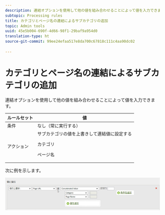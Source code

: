 ```yaml
---
description: 連結オプションを使用して他の値を組み合わせることによって値を入力できます。
subtopic: Processing rules
title: カテゴリとページ名の連結によるサブカテゴリの追加
topic: Admin tools
uuid: 45e5b004-690f-4d66-98f1-29baf9a954d0
translation-type: ht
source-git-commit: 99ee24efaa517e8da700c67818c111c4aa90dc02

---
```



# カテゴリとページ名の連結によるサブカテゴリの追加

連結オプションを使用して他の値を組み合わせることによって値を入力できます。

<table id="table_FF761C2011CD456B9A466C054A54FC30"> 
 <thead> 
  <tr> 
   <th colname="col1" class="entry"> ルールセット </th> 
   <th colname="col2" class="entry"> 値 </th> 
  </tr> 
 </thead>
 <tbody> 
  <tr> 
   <td colname="col1"> 条件 </td> 
   <td colname="col2"> なし（常に実行する） </td> 
  </tr> 
  <tr> 
   <td colname="col1"> アクション </td> 
   <td colname="col2">サブカテゴリの値を上書きして連結値に設定する <p>カテゴリ </p> <p>ページ名 </p> </td> 
  </tr> 
 </tbody> 
</table>

次に例を示します。

![](assets/add-subcategory-using-concat.png)

